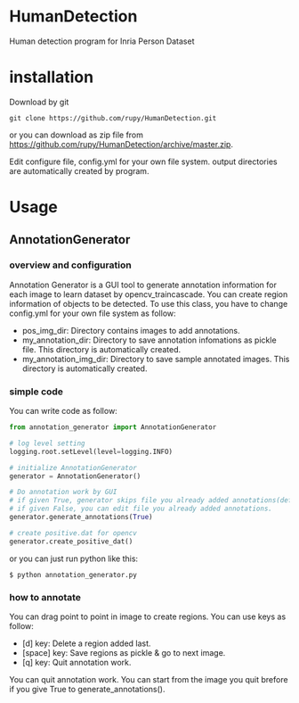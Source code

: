 # HumanDetection
Human detection program for Inria Person Dataset

# installation

Download by git

```
git clone https://github.com/rupy/HumanDetection.git
```

or you can download as zip file from https://github.com/rupy/HumanDetection/archive/master.zip.

Edit configure file, config.yml for your own file system. output directories are automatically created by program.

# Usage

## AnnotationGenerator

### overview and configuration

Annotation Generator is a GUI tool to generate annotation information for each image to learn dataset by opencv_traincascade.
You can create region information of objects to be detected. To use this class, you have to change config.yml for your own file system as follow:
- pos_img_dir: Directory contains images to add annotations.
- my_annotation_dir: Directory to save annotation infomations as pickle file. This directory is automatically created.
- my_annotation_img_dir: Directory to save sample annotated images. This directory is automatically created.

### simple code

You can write code as follow:

```python
from annotation_generator import AnnotationGenerator

# log level setting
logging.root.setLevel(level=logging.INFO)

# initialize AnnotationGenerator
generator = AnnotationGenerator()

# Do annotation work by GUI
# if given True, generator skips file you already added annotations(default).
# if given False, you can edit file you already added annotations.
generator.generate_annotations(True)

# create positive.dat for opencv
generator.create_positive_dat()
```

or you can just run python like this:

```Shell
$ python annotation_generator.py
```
### how to annotate

You can drag point to point in image to create regions. You can use keys as follow:
- [d] key: Delete a region added last.
- [space] key: Save regions as pickle & go to next image.
- [q] key: Quit annotation work.

You can quit annotation work. You can start from the image you quit brefore if you give True to generate_annotations().
